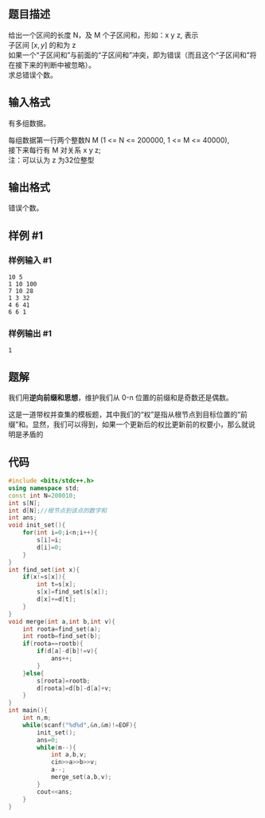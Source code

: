 ## 题目描述
给出一个区间的长度 N，及 M 个子区间和，形如：x y z, 表示  
子区间 $[x, y]$ 的和为 z  
如果一个“子区间和”与前面的“子区间和”冲突，即为错误（而且这个“子区间和”将在接下来的判断中被忽略）。  
求总错误个数。

## 输入格式
有多组数据。

每组数据第一行两个整数N M (1 <= N <= 200000, 1 <= M <= 40000),  
接下来每行有 M 对关系 x y z;  
注：可以认为 z 为32位整型


## 输出格式
错误个数。


## 样例 #1

### 样例输入 #1

```
10 5  
1 10 100  
7 10 28  
1 3 32  
4 6 41  
6 6 1
```

### 样例输出 #1

```
1
```

## 题解
我们用**逆向前缀和思想**，维护我们从 0-n 位置的前缀和是奇数还是偶数。

这是一道带权并查集的模板题，其中我们的“权”是指从根节点到目标位置的“前缀”和。显然，我们可以得到，如果一个更新后的权比更新前的权要小，那么就说明是矛盾的

## 代码
```cpp
#include <bits/stdc++.h>
using namespace std;
const int N=200010;
int s[N];
int d[N];//根节点到该点的数字和 
int ans;
void init_set(){
	for(int i=0;i<n;i++){
		s[i]=i;
		d[i]=0;
	}
}
int find_set(int x){
	if(x!=s[x]){
		int t=s[x];
		s[x]=find_set(s[x]);
		d[x]+=d[t]; 
	}
}
void merge(int a,int b,int v){
	int roota=find_set(a);
	int rootb=find_set(b);
	if(roota==rootb){
		if(d[a]-d[b]!=v){
			ans++;
		}
	}else{
		s[roota]=rootb;
		d[roota]=d[b]-d[a]+v;
	}
}
int main(){
	int n,m;
	while(scanf("%d%d",&n,&m)!=EOF){
		init_set();
		ans=0;
		while(m--){
			int a,b,v;
			cin>>a>>b>>v;
			a--;
			merge_set(a,b,v);
		}
		cout<<ans;
	}
}
```